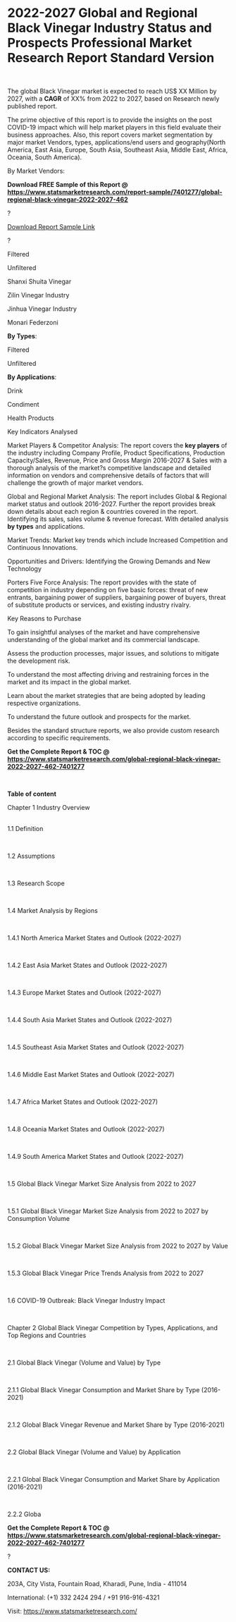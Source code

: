 <h1>2022-2027 Global and Regional Black Vinegar Industry Status and Prospects Professional Market Research Report Standard Version</h1><br/><p>The global Black Vinegar market is expected to reach US$ XX Million by 2027, with a <strong>CAGR</strong> of XX% from 2022 to 2027, based on Research newly published report.</p>
 
 
 
 <p>The prime objective of this report is to provide the insights on the post COVID-19 impact which will help market players in this field evaluate their business approaches. Also, this report covers market segmentation by major market Vendors, types, applications/end users and geography(North America, East Asia, Europe, South Asia, Southeast Asia, Middle East, Africa, Oceania, South America).</p>
 
 
 
 <p>By Market Vendors:</p>
 
 
 
 <div><b>Download FREE Sample of this Report @ <a href="https://www.statsmarketresearch.com/download-free-sample/7401277/global-regional-black-vinegar-2022-2027-462">https://www.statsmarketresearch.com/report-sample/7401277/global-regional-black-vinegar-2022-2027-462</a></b></div>
 
 
 
 <p>? </p>
 
 
 
 <p><a href="https://www.statsmarketresearch.com/download-free-sample/7401277/global-regional-black-vinegar-2022-2027-462">Download Report Sample Link</a></p>
 
 
 
 <p>? </p>
 
 
 
 <p>Filtered</p>
 
 
 
 <p>Unfiltered</p>
 
 
 
 <p>Shanxi Shuita Vinegar</p>
 
 
 
 <p>Zilin Vinegar Industry</p>
 
 
 
 <p>Jinhua Vinegar Industry</p>
 
 
 
 <p>Monari Federzoni</p>
 
 
 
 <p><strong>By Types</strong>:</p>
 
 
 
 <p>Filtered</p>
 
 
 
 <p>Unfiltered</p>
 
 
 
 <p><strong><strong>By Applications</strong></strong>:</p>
 
 
 
 <p>Drink</p>
 
 
 
 <p>Condiment</p>
 
 
 
 <p>Health Products</p>
 
 
 
 <p>Key Indicators Analysed</p>
 
 
 
 <p>Market Players & Competitor Analysis: The report covers the <strong>key players</strong> of the industry including Company Profile, Product Specifications, Production Capacity/Sales, Revenue, Price and Gross Margin 2016-2027 & Sales with a thorough analysis of the market?s competitive landscape and detailed information on vendors and comprehensive details of factors that will challenge the growth of major market vendors.</p>
 
 
 
 <p>Global and Regional Market Analysis: The report includes Global & Regional market status and outlook 2016-2027. Further the report provides break down details about each region & countries covered in the report. Identifying its sales, sales volume & revenue forecast. With detailed analysis <strong>by types</strong> and applications.</p>
 
 
 
 <p>Market Trends: Market key trends which include Increased Competition and Continuous Innovations.</p>
 
 
 
 <p>Opportunities and Drivers: Identifying the Growing Demands and New Technology</p>
 
 
 
 <p>Porters Five Force Analysis: The report provides with the state of competition in industry depending on five basic forces: threat of new entrants, bargaining power of suppliers, bargaining power of buyers, threat of substitute products or services, and existing industry rivalry.</p>
 
 
 
 <p>Key Reasons to Purchase</p>
 
 
 
 <p>To gain insightful analyses of the market and have comprehensive understanding of the global market and its commercial landscape.</p>
 
 
 
 <p>Assess the production processes, major issues, and solutions to mitigate the development risk.</p>
 
 
 
 <p>To understand the most affecting driving and restraining forces in the market and its impact in the global market.</p>
 
 
 
 <p>Learn about the market strategies that are being adopted by leading respective organizations.</p>
 
 
 
 <p>To understand the future outlook and prospects for the market.</p>
 
 
 
 <p>Besides the standard structure reports, we also provide custom research according to specific requirements.</p>
 
 
 
 <div><b>Get the Complete Report & TOC @ <a href="https://www.statsmarketresearch.com/global-regional-black-vinegar-2022-2027-462-7401277">https://www.statsmarketresearch.com/global-regional-black-vinegar-2022-2027-462-7401277</a></b></div>
 
 
 
 <p><br />
 
 <b>Table of content</b></p>
 
 
 
 <p>Chapter 1 Industry Overview<br />
 
 <br />
 
 1.1 Definition<br />
 
 <br />
 
 1.2 Assumptions<br />
 
 <br />
 
 1.3 Research Scope<br />
 
 <br />
 
 1.4 Market Analysis by Regions<br />
 
 <br />
 
 1.4.1 North America Market States and Outlook (2022-2027)<br />
 
 <br />
 
 1.4.2 East Asia Market States and Outlook (2022-2027)<br />
 
 <br />
 
 1.4.3 Europe Market States and Outlook (2022-2027)<br />
 
 <br />
 
 1.4.4 South Asia Market States and Outlook (2022-2027)<br />
 
 <br />
 
 1.4.5 Southeast Asia Market States and Outlook (2022-2027)<br />
 
 <br />
 
 1.4.6 Middle East Market States and Outlook (2022-2027)<br />
 
 <br />
 
 1.4.7 Africa Market States and Outlook (2022-2027)<br />
 
 <br />
 
 1.4.8 Oceania Market States and Outlook (2022-2027)<br />
 
 <br />
 
 1.4.9 South America Market States and Outlook (2022-2027)<br />
 
 <br />
 
 1.5 Global Black Vinegar Market Size Analysis from 2022 to 2027<br />
 
 <br />
 
 1.5.1 Global Black Vinegar Market Size Analysis from 2022 to 2027 by Consumption Volume<br />
 
 <br />
 
 1.5.2 Global Black Vinegar Market Size Analysis from 2022 to 2027 by Value<br />
 
 <br />
 
 1.5.3 Global Black Vinegar Price Trends Analysis from 2022 to 2027<br />
 
 <br />
 
 1.6 COVID-19 Outbreak: Black Vinegar Industry Impact<br />
 
 <br />
 
 Chapter 2 Global Black Vinegar Competition by Types, Applications, and Top Regions and Countries<br />
 
 <br />
 
 2.1 Global Black Vinegar (Volume and Value) by Type<br />
 
 <br />
 
 2.1.1 Global Black Vinegar Consumption and Market Share by Type (2016-2021)<br />
 
 <br />
 
 2.1.2 Global Black Vinegar Revenue and Market Share by Type (2016-2021)<br />
 
 <br />
 
 2.2 Global Black Vinegar (Volume and Value) by Application<br />
 
 <br />
 
 2.2.1 Global Black Vinegar Consumption and Market Share by Application (2016-2021)<br />
 
 <br />
 
 2.2.2 Globa</p>
 
 
 
 <div><b>Get the Complete Report & TOC @ <a href="https://www.statsmarketresearch.com/global-regional-black-vinegar-2022-2027-462-7401277">https://www.statsmarketresearch.com/global-regional-black-vinegar-2022-2027-462-7401277</a></b></div>
 
 
 
 <p>? </p>
 
 
 
 <p><b>CONTACT US:</b><br />
 
 203A, City Vista, Fountain Road, Kharadi, Pune, India - 411014<br />
 
 International: (+1) 332 2424 294 / +91 916-916-4321<br />
 
 Visit: <a href="https://www.statsmarketresearch.com/">https://www.statsmarketresearch.com/</a></p>